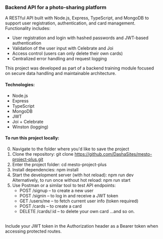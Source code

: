### Backend API for a photo-sharing platform

A RESTful API built with Node.js, Express, TypeScript, and MongoDB to support user registration, authentication, and card management.
Functionality includes:
- User registration and login with hashed passwords and JWT-based authentication
- Validation of the user input with Celebrate and Joi
- Access control (users can only delete their own cards)
- Centralized error handling and request logging

This project was developed as part of a backend training module focused on secure data handling and maintainable architecture.

#### Technologies:
- Node.js
- Express
- TypeScript
- MongoDB
- JWT
- Joi + Celebrate
- Winston (logging)

#### To run this project locally:
0. Navigate to the folder where you'd like to save the project
1. Clone the repository:
   git clone https://github.com/DashaSites/mesto-project-plus.git
2. Enter the project folder:
   cd mesto-project-plus
3. Install dependencies: npm install
4. Start the development server (with hot reload): npm run dev
Alternatively, to run once without hot reload: npm run start
5. Use Postman or a similar tool to test API endpoints:
   - POST /signup – to create a new user
   - POST /signin – to log in and receive a JWT token
   - GET /users/me – to fetch current user info (token required)
   - POST /cards – to create a card
   - DELETE /cards/:id – to delete your own card
   ...and so on.
<br>
Include your JWT token in the Authorization header as a Bearer token when accessing protected routes.
